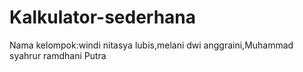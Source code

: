 # Kalkulator-sederhana
 Nama kelompok:windi nitasya lubis,melani dwi anggraini,Muhammad syahrur ramdhani Putra
